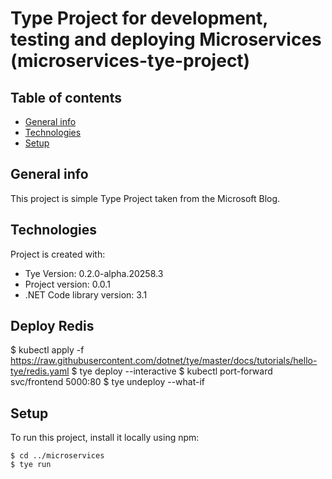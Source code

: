 # Type Project for development, testing and deploying Microservices (microservices-tye-project)

## Table of contents
* [General info](https://devblogs.microsoft.com/aspnet/introducing-project-tye/)
* [Technologies](#technologies)
* [Setup](#setup)

## General info
This project is simple Type Project taken from the Microsoft Blog.

## Technologies
Project is created with:
* Tye Version: 0.2.0-alpha.20258.3
* Project version: 0.0.1
* .NET Code library version: 3.1

## Deploy Redis

$ kubectl apply -f https://raw.githubusercontent.com/dotnet/tye/master/docs/tutorials/hello-tye/redis.yaml
$ tye deploy --interactive
$ kubectl port-forward svc/frontend 5000:80
$ tye undeploy --what-if

## Setup
To run this project, install it locally using npm:

```
$ cd ../microservices
$ tye run
